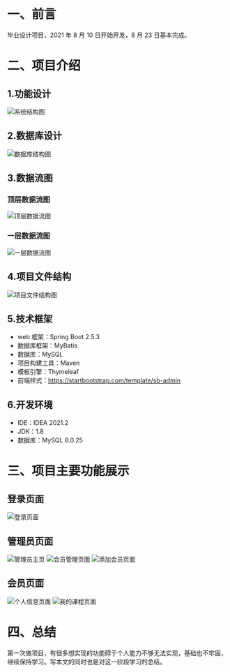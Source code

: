 # 一、前言
毕业设计项目，2021 年 8 月 10 日开始开发，8 月 23 日基本完成。

# 二、项目介绍

## 1.功能设计
![系统结构图](https://s2.loli.net/2022/08/11/lMKn8RUFjEhc7Gx.png)

## 2.数据库设计
![数据库结构图](https://i.loli.net/2021/08/24/ieTn52BXLQ93Yg8.png)

## 3.数据流图
### 顶层数据流图
![顶层数据流图](https://s2.loli.net/2022/08/11/yo8AIHaKzMUJ4VZ.png)
### 一层数据流图
![一层数据流图](https://s2.loli.net/2022/08/11/TsLyjhwVXz4mPiu.png)

## 4.项目文件结构
![项目文件结构图](https://i.loli.net/2021/08/24/gUnhLdWzkcNF6po.png)

## 5.技术框架
* web 框架：Spring Boot 2.5.3
* 数据库框架：MyBatis
* 数据库：MySQL
* 项目构建工具：Maven
* 模板引擎：Thymeleaf
* 前端样式：<https://startbootstrap.com/template/sb-admin>

## 6.开发环境
* IDE：IDEA 2021.2
* JDK：1.8
* 数据库：MySQL 8.0.25

# 三、项目主要功能展示
## 登录页面
![登录页面](https://i.loli.net/2021/08/24/KeErWTpAOBfG6uD.png)

## 管理员页面
![管理员主页](https://i.loli.net/2021/08/24/PvU7Ln2pKwxRCgG.png)
![会员管理页面](https://i.loli.net/2021/08/24/mZq9Dw4gkRvTzx6.png)
![添加会员页面](https://i.loli.net/2021/08/24/uzlkQUxq6m5j8X7.png)

## 会员页面
![个人信息页面](https://i.loli.net/2021/08/24/IwPk9bTi6SpqWnz.png)
![我的课程页面](https://i.loli.net/2021/08/24/NlAZnoCMO9uJm4z.png)

# 四、总结
第一次做项目，有很多想实现的功能碍于个人能力不够无法实现，基础也不牢固，继续保持学习。写本文的同时也是对这一阶段学习的总结。



